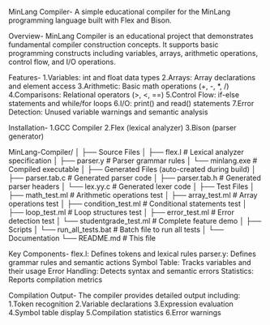 MinLang Compiler-
A simple educational compiler for the MinLang programming language built with Flex and Bison.


Overview-
MinLang Compiler is an educational project that demonstrates fundamental compiler construction concepts. It supports basic programming constructs including variables, arrays, arithmetic operations, control flow, and I/O operations.


Features-
1.Variables: int and float data types
2.Arrays: Array declarations and element access
3.Arithmetic: Basic math operations (+, -, *, /)
4.Comparisons: Relational operators (>, <, ==)
5.Control Flow: if-else statements and while/for loops
6.I/O: print() and read() statements
7.Error Detection: Unused variable warnings and semantic analysis


Installation-
1.GCC Compiler
2.Flex (lexical analyzer)
3.Bison (parser generator)

MinLang-Compiler/
│
├── Source Files
│   ├── flex.l                    # Lexical analyzer specification
│   ├── parser.y                  # Parser grammar rules
│   └── minlang.exe              # Compiled executable
│
├── Generated Files (auto-created during build)
│   ├── parser.tab.c             # Generated parser code
│   ├── parser.tab.h             # Generated parser headers
│   └── lex.yy.c                 # Generated lexer code
│
├── Test Files
│   ├── math_test.ml             # Arithmetic operations test
│   ├── array_test.ml            # Array operations test
│   ├── condition_test.ml        # Conditional statements test
│   ├── loop_test.ml             # Loop structures test
│   ├── error_test.ml            # Error detection test
│   └── studentgrade_test.ml     # Complete feature demo
│
├── Scripts
│   └── run_all_tests.bat        # Batch file to run all tests
│
└── Documentation
    └── README.md                # This file


Key Components-
flex.l: Defines tokens and lexical rules
parser.y: Defines grammar rules and semantic actions
Symbol Table: Tracks variables and their usage
Error Handling: Detects syntax and semantic errors
Statistics: Reports compilation metrics


Compilation Output-
The compiler provides detailed output including:
1.Token recognition
2.Variable declarations
3.Expression evaluation
4.Symbol table display
5.Compilation statistics
6.Error warnings
